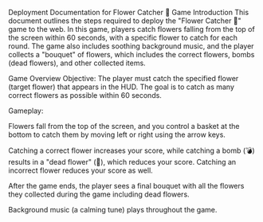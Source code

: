 Deployment Documentation for Flower Catcher 💐 Game
Introduction
This document outlines the steps required to deploy the "Flower Catcher 💐" game to the web. In this game, players catch flowers falling from the top of the screen within 60 seconds, with a specific flower to catch for each round. The game also includes soothing background music, and the player collects a "bouquet" of flowers, which includes the correct flowers, bombs (dead flowers), and other collected items.

Game Overview
Objective: The player must catch the specified flower (target flower) that appears in the HUD. The goal is to catch as many correct flowers as possible within 60 seconds.

Gameplay:

Flowers fall from the top of the screen, and you control a basket at the bottom to catch them by moving left or right using the arrow keys.

Catching a correct flower increases your score, while catching a bomb (💣) results in a "dead flower" (🥀), which reduces your score. Catching an incorrect flower reduces your score as well. 

After the game ends, the player sees a final bouquet with all the flowers they collected during the game including dead flowers. 

Background music (a calming tune) plays throughout the game.

